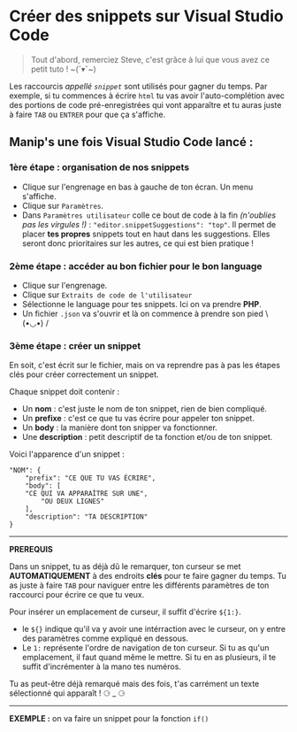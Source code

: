 # Créer des snippets sur Visual Studio Code

> Tout d'abord, remerciez Steve, c'est grâce à lui que vous avez ce petit tuto ! ~(˘▾˘~)

Les raccourcis *appellé `snippet`* sont utilisés pour gagner du temps. Par exemple, si tu commences à écrire `html` tu vas avoir l'auto-complétion avec des portions de code pré-enregistrées qui vont apparaître et tu auras juste à faire `TAB` ou `ENTRER` pour que ça s'affiche.

## Manip's une fois Visual Studio Code lancé :

### 1ère étape : **organisation de nos snippets**

- Clique sur l'engrenage en bas à gauche de ton écran. Un menu s'affiche. 
- Clique sur `Paramètres`.
- Dans `Paramètres utilisateur` colle ce bout de code à la fin *(n'oublies pas les virgules !)* : `"editor.snippetSuggestions": "top"`. Il permet de placer **tes propres** snippets tout en haut dans les suggestions. Elles seront donc prioritaires sur les autres, ce qui est bien pratique !

### 2ème étape : **accéder au bon fichier pour le bon language**

- Clique sur l'engrenage. 
- Clique sur `Extraits de code de l'utilisateur`
- Sélectionne le language pour tes snippets. Ici on va prendre **PHP**.
- Un fichier `.json` va s'ouvrir et là on commence à prendre son pied \ (•◡•) /

### 3ème étape : **créer un snippet**

En soit, c'est écrit sur le fichier, mais on va reprendre pas à pas les étapes clés pour créer correctement un snippet. 

Chaque snippet doit contenir :

- Un **nom** : c'est juste le nom de ton snippet, rien de bien compliqué.
- Un **prefixe** : c'est ce que tu vas écrire pour appeler ton snippet. 
- Un **body** : la manière dont ton snipper va fonctionner.
- Une **description** : petit descriptif de ta fonction et/ou de ton snippet.

Voici l'apparence d'un snippet :

```
"NOM": {
	"prefix": "CE QUE TU VAS ÉCRIRE",
	"body": [
	"CE QUI VA APPARAÎTRE SUR UNE",
        "OU DEUX LIGNES"
	],
	"description": "TA DESCRIPTION"
}
```
---

**PREREQUIS**

Dans un snippet, tu as déjà dû le remarquer, ton curseur se met **AUTOMATIQUEMENT** à des endroits **clés** pour te faire gagner du temps. Tu as juste à faire `TAB` pour naviguer entre les différents paramètres de ton raccourci pour écrire ce que tu veux. 

Pour insérer un emplacement de curseur, il suffit d'écrire `${1:}`. 
- le `${}` indique qu'il va y avoir une intérraction avec le curseur, on y entre des paramètres comme expliqué en dessous.
- Le `1:` représente l'ordre de navigation de ton curseur. Si tu as qu'un emplacement, il faut quand même le mettre. Si tu en as plusieurs, il te suffit d'incrémenter à la mano tes numéros.

Tu as peut-être déjà remarqué mais des fois, t'as carrément un texte sélectionné qui apparaît ! ⚆ _ ⚆ 

---

**EXEMPLE :** on va faire un snippet pour la fonction `if()`
